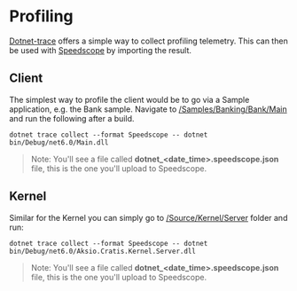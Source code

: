 # Profiling

[Dotnet-trace](https://docs.microsoft.com/en-us/dotnet/core/diagnostics/dotnet-trace) offers a simple way to collect profiling
telemetry. This can then be used with [Speedscope](https://www.speedscope.app) by importing the result.

## Client

The simplest way to profile the client would be to go via a Sample application, e.g. the Bank sample.
Navigate to [/Samples/Banking/Bank/Main](../../Samples/Banking/Bank/Main) and run the following after a build.

```shell
dotnet trace collect --format Speedscope -- dotnet bin/Debug/net6.0/Main.dll
```

> Note: You'll see a file called **dotnet_<date_time>.speedscope.json** file, this is the one you'll upload to Speedscope.

## Kernel

Similar for the Kernel you can simply go to [/Source/Kernel/Server](../../Source/Kernel/Server) folder and run:

```shell
dotnet trace collect --format Speedscope -- dotnet bin/Debug/net6.0/Aksio.Cratis.Kernel.Server.dll
```

> Note: You'll see a file called **dotnet_<date_time>.speedscope.json** file, this is the one you'll upload to Speedscope.
